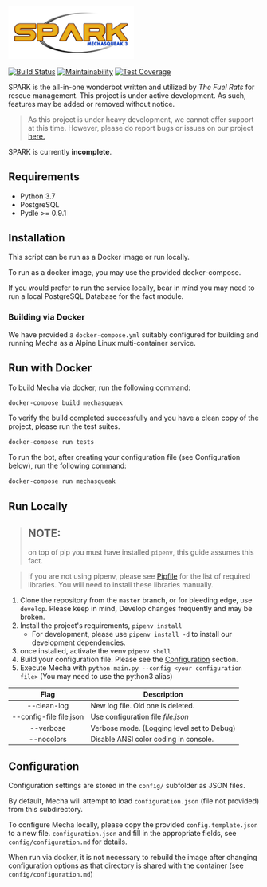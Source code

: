 <img src="https://github.com/FuelRats/pipsqueak3/blob/develop/assets/m3spark.png?raw=true" width="50%" />

[![Build Status](https://circleci.com/gh/FuelRats/pipsqueak3/tree/develop.svg?style=svg)](https://circleci.com/gh/FuelRats/pipsqueak3/tree/develop) [![Maintainability](https://api.codeclimate.com/v1/badges/83b536889d48ddfe2557/maintainability)](https://codeclimate.com/github/FuelRats/pipsqueak3/maintainability) [![Test Coverage](https://api.codeclimate.com/v1/badges/83b536889d48ddfe2557/test_coverage)](https://codeclimate.com/github/FuelRats/pipsqueak3/test_coverage)

SPARK is the all-in-one wonderbot written and utilized by *The Fuel Rats* for rescue management.
This project is under active development.  As such, features may be added or removed without notice.

> As this project is under heavy development, we cannot offer support at this time.  However, please do report bugs or issues on our project [here.](http://t.fuelr.at/help)

SPARK is currently **incomplete**.

## Requirements
* Python 3.7
* PostgreSQL
* Pydle >= 0.9.1

## Installation
This script can be run as a Docker image or run locally.

To run as a docker image, you may use the provided docker-compose.

If you would prefer to run the service locally, bear in mind you may need to run a local PostgreSQL Database for the fact module.

### Building via Docker
We have provided a `docker-compose.yml` suitably configured for building and running Mecha
as a Alpine Linux multi-container service. 

## Run with Docker
To build Mecha via docker, run the following command:
```bash
docker-compose build mechasqueak
```

To verify the build completed successfully and you have a clean copy of the project, please run
the test suites.
```bash
docker-compose run tests
```

To run the bot, after creating your configuration file (see Configuration below), run the following
command:
```bash
docker-compose run mechasqueak
```

## Run Locally
> ## NOTE:
> on top of pip you must have installed `pipenv`, this guide assumes this fact.

> If you are not using pipenv, please see [Pipfile](Pipfile) for the list of required libraries. 
 You will need to install these libraries manually.

1. Clone the repository from the ``master`` branch, or for bleeding edge, use ``develop``.  Please keep in mind, Develop changes frequently and may be broken.
2. Install the project's requirements, `pipenv install`
    - For development, please use `pipenv install -d` to install our development dependencies.
3. once installed, activate the venv `pipenv shell`
4. Build your configuration file.  Please see the [Configuration](#Configuration) section.
5. Execute Mecha with ``python main.py --config <your configuration file>``  (You may need to use the python3 alias)

|    Flag         |    Description                     |
| :--------------:|------------------------------------|
| --clean-log     | New log file.  Old one is deleted. |
| --config-file file.json   | Use configuration file _file.json_      |
| --verbose |  Verbose mode. (Logging level set to Debug) |
| --nocolors | Disable ANSI color coding in console. |

## Configuration
Configuration settings are stored in the `config/` subfolder as JSON files. 

By default, Mecha will attempt to load `configuration.json` (file not provided) from this subdirectory.

To configure Mecha locally, please copy the provided `config.template.json` to a new file.
`configuration.json` and fill in the appropriate fields, see `config/configuration.md` for details.

When run via docker, it is not necessary to rebuild the image after changing
configuration options as that directory is shared with the container (see `config/configuration.md`)

